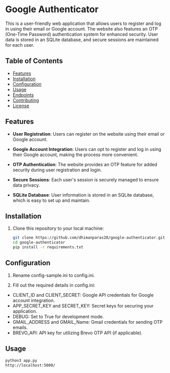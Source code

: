 # Google Authenticator

This is a user-friendly web application that allows users to register and log in using their email or Google account. The website also features an OTP (One-Time Password) authentication system for enhanced security. User data is stored in an SQLite database, and secure sessions are maintained for each user.

## Table of Contents

- [Features](#features)
- [Installation](#installation)
- [Configuration](#configuration)
- [Usage](#usage)
- [Endpoints](#endpoints)
- [Contributing](#contributing)
- [License](#license)

## Features

- **User Registration**: Users can register on the website using their email or Google account.

- **Google Account Integration**: Users can opt to register and log in using their Google account, making the process more convenient.

- **OTP Authentication**: The website provides an OTP feature for added security during user registration and login.

- **Secure Sessions**: Each user's session is securely managed to ensure data privacy.

- **SQLite Database**: User information is stored in an SQLite database, which is easy to set up and maintain.

## Installation

1. Clone this repository to your local machine:
   ```bash
   git clone https://github.com/dhimanparas20/google-authenticator.git
   cd google-authenticator
   pip install -r requirements.txt
   ```

## Configuration

1. Rename config-sample.ini to config.ini.

2. Fill out the required details in config.ini:
-  CLIENT_ID and CLIENT_SECRET: Google API credentials for Google account integration.
-  APP_SECRET_KEY and SECRET_KEY: Secret keys for securing your application.
-  DEBUG: Set to True for development mode.
-  GMAIL_ADDRESS and GMAIL_Name: Gmail credentials for sending OTP emails.
-  BREVO_API: API key for utilizing Brevo OTP API (if applicable).

## Usage

```bash
python3 app.py
http://localhost:5000/
```


